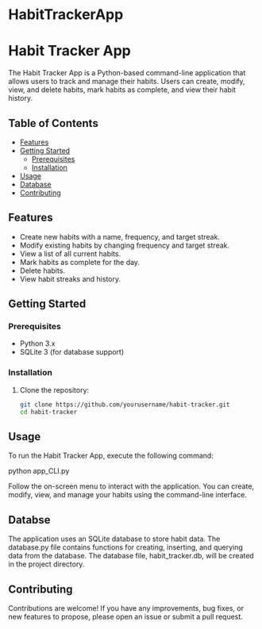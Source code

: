 # HabitTrackerApp

# Habit Tracker App

The Habit Tracker App is a Python-based command-line application that allows users to track and manage their habits. Users can create, modify, view, and delete habits, mark habits as complete, and view their habit history.

## Table of Contents

- [Features](#features)
- [Getting Started](#getting-started)
  - [Prerequisites](#prerequisites)
  - [Installation](#installation)
- [Usage](#usage)
- [Database](#database)
- [Contributing](#contributing)

## Features

- Create new habits with a name, frequency, and target streak.
- Modify existing habits by changing frequency and target streak.
- View a list of all current habits.
- Mark habits as complete for the day.
- Delete habits.
- View habit streaks and history.

## Getting Started

### Prerequisites

- Python 3.x
- SQLite 3 (for database support)

### Installation

1. Clone the repository:

   ```bash
   git clone https://github.com/yourusername/habit-tracker.git
   cd habit-tracker

## Usage

To run the Habit Tracker App, execute the following command:

python app_CLI.py

Follow the on-screen menu to interact with the application. You can create, modify, view, and manage your habits using the command-line interface.

## Databse

The application uses an SQLite database to store habit data. The database.py file contains functions for creating, inserting, and querying data from the database. The database file, habit_tracker.db, will be created in the project directory.

## Contributing
Contributions are welcome! If you have any improvements, bug fixes, or new features to propose, please open an issue or submit a pull request.

